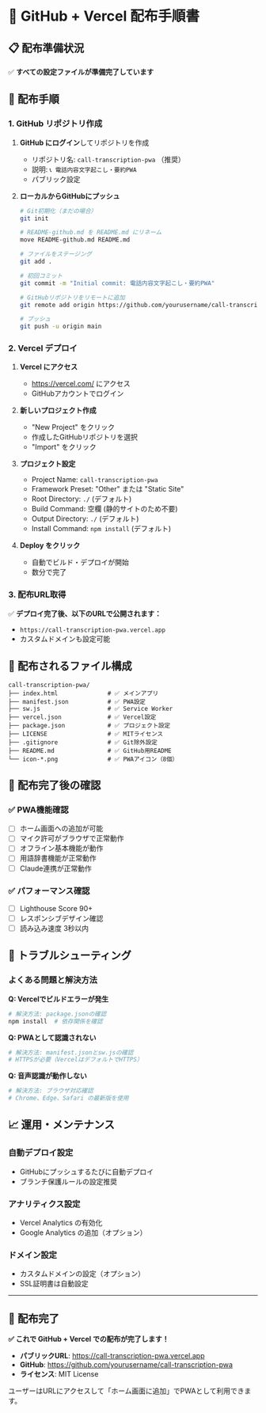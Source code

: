 # 🚀 GitHub + Vercel 配布手順書

## 📋 配布準備状況

✅ **すべての設定ファイルが準備完了しています**

## 🎯 配布手順

### 1. GitHub リポジトリ作成

1. **GitHub にログイン**してリポジトリを作成
   - リポジトリ名: `call-transcription-pwa` （推奨）
   - 説明: `📞 電話内容文字起こし・要約PWA`
   - パブリック設定

2. **ローカルからGitHubにプッシュ**
   ```bash
   # Git初期化（まだの場合）
   git init
   
   # README-github.md を README.md にリネーム
   move README-github.md README.md
   
   # ファイルをステージング
   git add .
   
   # 初回コミット
   git commit -m "Initial commit: 電話内容文字起こし・要約PWA"
   
   # GitHubリポジトリをリモートに追加
   git remote add origin https://github.com/yourusername/call-transcription-pwa.git
   
   # プッシュ
   git push -u origin main
   ```

### 2. Vercel デプロイ

1. **Vercel にアクセス**
   - https://vercel.com/ にアクセス
   - GitHubアカウントでログイン

2. **新しいプロジェクト作成**
   - "New Project" をクリック
   - 作成したGitHubリポジトリを選択
   - "Import" をクリック

3. **プロジェクト設定**
   - Project Name: `call-transcription-pwa`
   - Framework Preset: "Other" または "Static Site"
   - Root Directory: `./` (デフォルト)
   - Build Command: 空欄 (静的サイトのため不要)
   - Output Directory: `./` (デフォルト)
   - Install Command: `npm install` (デフォルト)

4. **Deploy をクリック**
   - 自動でビルド・デプロイが開始
   - 数分で完了

### 3. 配布URL取得

✅ **デプロイ完了後、以下のURLで公開されます：**
- `https://call-transcription-pwa.vercel.app`
- カスタムドメインも設定可能

## 📂 配布されるファイル構成

```
call-transcription-pwa/
├── index.html              # ✅ メインアプリ
├── manifest.json           # ✅ PWA設定
├── sw.js                   # ✅ Service Worker
├── vercel.json             # ✅ Vercel設定
├── package.json            # ✅ プロジェクト設定
├── LICENSE                 # ✅ MITライセンス
├── .gitignore              # ✅ Git除外設定
├── README.md               # ✅ GitHub用README
└── icon-*.png              # ✅ PWAアイコン（8個）
```

## 🎉 配布完了後の確認

### ✅ PWA機能確認
- [ ] ホーム画面への追加が可能
- [ ] マイク許可がブラウザで正常動作
- [ ] オフライン基本機能が動作
- [ ] 用語辞書機能が正常動作
- [ ] Claude連携が正常動作

### ✅ パフォーマンス確認
- [ ] Lighthouse Score 90+
- [ ] レスポンシブデザイン確認
- [ ] 読み込み速度 3秒以内

## 🔧 トラブルシューティング

### よくある問題と解決方法

**Q: Vercelでビルドエラーが発生**
```bash
# 解決方法: package.jsonの確認
npm install  # 依存関係を確認
```

**Q: PWAとして認識されない**
```bash
# 解決方法: manifest.jsonとsw.jsの確認
# HTTPSが必要（VercelはデフォルトでHTTPS）
```

**Q: 音声認識が動作しない**
```bash
# 解決方法: ブラウザ対応確認
# Chrome、Edge、Safari の最新版を使用
```

## 📈 運用・メンテナンス

### 自動デプロイ設定
- GitHubにプッシュするたびに自動デプロイ
- ブランチ保護ルールの設定推奨

### アナリティクス設定
- Vercel Analytics の有効化
- Google Analytics の追加（オプション）

### ドメイン設定
- カスタムドメインの設定（オプション）
- SSL証明書は自動設定

---

## 🎯 配布完了

**✅ これで GitHub + Vercel での配布が完了します！**

- **パブリックURL**: https://call-transcription-pwa.vercel.app
- **GitHub**: https://github.com/yourusername/call-transcription-pwa
- **ライセンス**: MIT License

ユーザーはURLにアクセスして「ホーム画面に追加」でPWAとして利用できます。